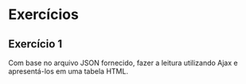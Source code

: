 <h1>Exercícios</h1>

<h2>Exercício 1</h2>
<p>Com base no arquivo JSON fornecido, fazer a leitura utilizando Ajax e apresentá-los em uma tabela HTML.</p>